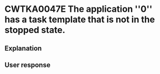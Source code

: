 # CWTKA0047E The application ''0'' has a task template that is not in the stopped state.

## Explanation

## User response